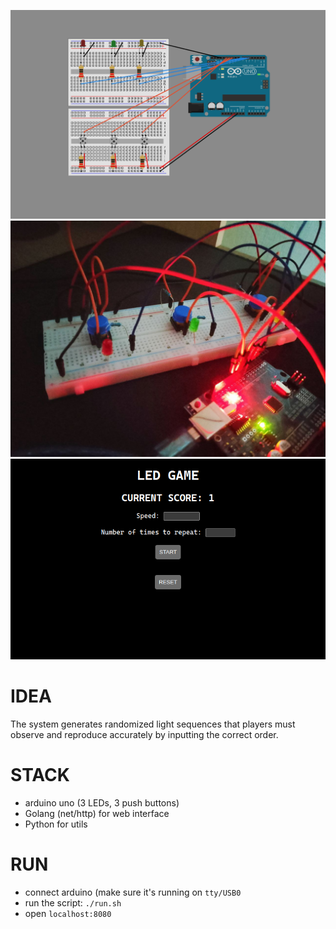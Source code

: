 ![](data/circuit.png)
![](./data/media.jpg)
![](./data/media2.png)

# IDEA
The system generates randomized light sequences that players must observe and reproduce accurately by inputting the correct order.
# STACK
- arduino uno (3 LEDs, 3 push buttons)
- Golang (net/http) for web interface
- Python for utils 
# RUN
- connect arduino (make sure it's running on `tty/USB0`
- run the script: `./run.sh`
- open `localhost:8080`
